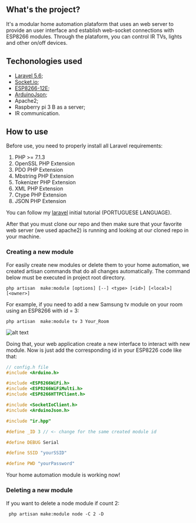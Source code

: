
## What's the project?

It's a modular home automation plataform that uses an web server to provide an user interface and establish web-socket connections with ESP8266 modules. Through the plataform, you can control IR TVs, lights and other on/off devices.

## Techonologies used

- [Laravel 5.6](https://laravel.com/);
- [Socket.io](https://socket.io/);
- [ESP8266-12E](https://www.espressif.com/en/products/hardware/esp8266ex/overview);
- [ArduinoJson](https://arduinojson.org/);
- Apache2;
- Raspberry pi 3 B as a server;
- IR communication.

## How to use

Before use, you need to properly install all Laravel requirements:


1.    PHP >= 7.1.3
2.    OpenSSL PHP Extension
3.    PDO PHP Extension
4.    Mbstring PHP Extension
5.    Tokenizer PHP Extension
6.    XML PHP Extension
7.    Ctype PHP Extension
8.    JSON PHP Extension

You can follow my [laravel](https://github.com/GabrielMMelo/iot_server/blob/esp8266/resources/docs/pdf/Laravel.pdf) initial tutorial (PORTUGUESE LANGUAGE).

After that you must clone our repo and then make sure that your favorite web server (we used apache2) is running and looking at our cloned repo in your machine.

### Creating a new module

For easily create new modules or delete them to your home automation, we created artisan commands that do all changes automatically. The command below must be executed in project root directory.

```
php artisan  make:module [options] [--] <type> [<id>] [<local>] [<owner>]
```

For example, if you need to add a new Samsung tv module on your room using an ESP8266 with id = 3:

```
php artisan  make:module tv 3 Your_Room
``` 

![alt text](https://github.com/GabrielMMelo/iot_server/blob/esp8266/resources/docs/img/new_tv.png "New tv module created")

Doing that, your web application create a new interface to interact with new module. Now is just add the corresponding id in your ESP8226 code like that:

```c++
// config.h file
#include <Arduino.h>

#include <ESP8266WiFi.h>
#include <ESP8266WiFiMulti.h>
#include <ESP8266HTTPClient.h>

#include <SocketIoClient.h>
#include <ArduinoJson.h>

#include "ir.hpp"

#define _ID 3 // <- change for the same created module id

#define DEBUG Serial

#define SSID "yourSSID"

#define PWD "yourPassword"
```

Your home automation module is working now!

### Deleting a new module

If you want to delete a node module if count 2:

```
 php artisan make:module node -C 2 -D
```

